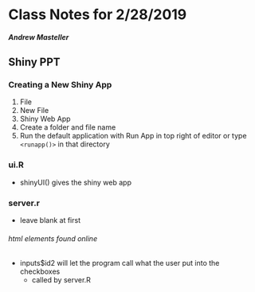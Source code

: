 # Class Notes for 2/28/2019
##### Andrew Masteller

## Shiny PPT
### Creating a New Shiny App
1. File
2. New File
3. Shiny Web App
4. Create a folder and file name
5. Run the default application with Run App in top right of editor
or type `<runapp()>` in that directory

### ui.R
* shinyUI() gives the shiny web app
### server.r
* leave blank at first

###### html elements found online
* inputs$id2 will let the program call what the user put into the checkboxes
  * called by server.R
